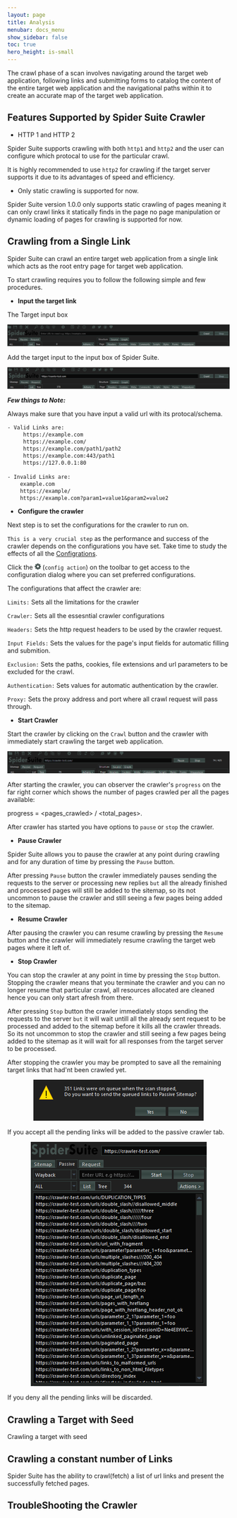 ```yaml
---
layout: page
title: Analysis
menubar: docs_menu
show_sidebar: false
toc: true
hero_height: is-small
---
```


The crawl phase of a scan involves navigating around the target web application, following links and submitting forms to catalog the content of the entire target web application and the navigational paths within it to create an accurate map of the target web application.

## **Features Supported by Spider Suite Crawler**

* HTTP 1 and HTTP 2

Spider Suite supports crawling with both `http1` and `http2` and the user can configure which protocal to use for the particular crawl.

It is highly recommended to use `http2` for crawling if the target server supports it due to its advantages of speed and efficiency.

* Only static crawling is supported for now.

Spider Suite version 1.0.0 only supports static crawling of pages meaning it can only crawl links it statically finds in the page no page manipulation or dynamic loading of pages for crawling is supported for now.



## **Crawling from a Single Link**
Spider Suite can crawl an entire target web application from a single link which acts as the root entry page for target web application.

To start crawling requires you to follow the following simple and few procedures.

* **Input the target link**

The Target input box
<center><img src="/docs/res/empty_input.png"></center>

Add the target input to the input box of Spider Suite.

<center><img src="/docs/res/filled_input.png"></center>

_**Few things to Note:**_

Always make sure that you have input a valid url with its protocal/schema.
    
    - Valid Links are:
         https://example.com
         https://example.com/
         https://example.com/path1/path2
         https://example.com:443/path1
         https://127.0.0.1:80

    - Invalid Links are:
        example.com
        https://example/
        https://example.com?param1=value1&param2=value2

* **Configure the crawler**

Next step is to set the configurations for the crawler to run on.

`This is a very crucial step` as the performance and success of the crawler depends on the configurations you have set. Take time to study the effects of all the [Configrations](Configurations).

Click the <img src="/docs/res/config_action.png"  width=14> (`config action`) on the toolbar to get access to the configuration dialog where you can set preferred configurations.

The configurations that affect the crawler are:

`Limits:` Sets all the limitations for the crawler

`Crawler:` Sets all the essesntial crawler configurations

`Headers:` Sets the http request headers to be used by the crawler request.

`Input Fields:` Sets the values for the page's input fields for automatic filling and submition.

`Exclusion:` Sets the paths, cookies, file extensions and url parameters to be excluded for the crawl.

`Authentication:` Sets values for automatic authentication by the crawler.

`Proxy:` Sets the proxy address and port where all crawl request will pass through.

* **Start Crawler**

Start the crawler by clicking on the `Crawl` button and the crawler with immediately start crawling the target web application.

<center><img src="/docs/res/crawling.png"></center>

After starting the crawler, you can observer the crawler's `progress` on the far right corner which shows the number of pages crawled per all the pages available:

progress = <pages_crawled> / <total_pages>.

After crawler has started you have options to `pause` or `stop` the crawler.

* **Pause Crawler**

Spider Suite allows you to pause the crawler at any point during crawling and for any duration of time by pressing the `Pause` button.

After pressing `Pause` button the crawler immediately pauses sending the requests to the server or processing new replies `but` all the already finished and processed pages will still be added to the sitemap, so its not uncommon to pause the crawler and still seeing a few pages being added to the sitemap.

* **Resume Crawler**

After pausing the crawler you can resume crawling by pressing the `Resume` button and the crawler will immediately resume crawling the target web pages where it left of.

* **Stop Crawler**

You can stop the crawler at any point in time by pressing the `Stop` button. Stopping the crawler means that you terminate the crawler and you can no longer resume that particular crawl, all resources allocated are cleaned hence you can only start afresh from there.

After pressing `Stop` button the crawler immediately stops sending the requests to the server `but` it will wait untill all the already sent request to be processed and added to the sitemap before it kills all the crawler threads. So its not uncommon to stop the crawler and still seeing a few pages being added to the sitemap as it will wait for all responses from the target server to be processed.

After stopping the crawler you may be prompted to save all the remaining target links that had'nt been crawled yet.

<center><img src="/docs/res/queued_links_prompt.png"></center>

If you accept all the pending links will be added to the passive crawler tab.

<center><img src="/docs/res/passive_sitemap.png"></center>

If you deny all the pending links will be discarded.

## **Crawling a Target with Seed**
Crawling a target with seed

## **Crawling a constant number of Links**
Spider Suite has the ability to crawl(fetch) a list of url links and present the successfully fetched pages.

## **TroubleShooting the Crawler**